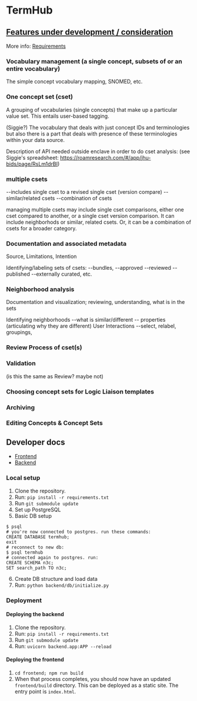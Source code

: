 # TermHub

## [Features under development / consideration](https://docs.google.com/spreadsheets/d/19_eBv0MIBWPcXMTw3JJdcfPoEFhns93F-TKdODW27B8/edit#gid=0)
More info: [Requirements](https://github.com/jhu-bids/TermHub/issues/72)

### Vocabulary management (a single concept, subsets of or an entire vocabulary)
The simple concept vocabulary mapping, SNOMED, etc.

### One concept set (cset)
A grouping of vocabularies (single concepts) that make up a particular value set. This entails user-based tagging. 

(Siggie?) The vocabulary that deals with just concept IDs and terminologies but also there is a part that deals with presence of these terminologies within your data source. 

Description of API needed outside enclave in order to do cset analysis:
(see Siggie's spreadsheet: https://roamresearch.com/#/app/jhu-bids/page/RsLm1drBI)

### multiple csets
--includes single cset to a revised single cset (version compare)
--similar/related csets
--combination of csets

managing multiple csets may include single cset comparisons, either one cset compared to another, or a single cset version comparison. It can include neighborhods or similar, related csets. Or, it can be a combination of csets for a broader category.

### Documentation and associated metadata
Source, Limitations, Intention

Identifying/labeling sets of csets: 
--bundles, 
--approved
--reviewed 
--published 
--externally curated, etc.

### Neighborhood analysis
Documentation and visualization;
reviewing, understanding, what is in the sets

Identifying neighborhoods
--what is similar/different
-- properties (articulating why they are different)
User Interactions
--select, relabel, groupings, 

### Review Process of cset(s)

### Validation
(is this the same as Review? maybe not)

### Choosing concept sets for Logic Liaison templates

### Archiving

### Editing Concepts & Concept Sets

## Developer docs
- [Frontend](./frontend/README.md)  
- [Backend](./backend/README.md)

### Local setup
1. Clone the repository.
2. Run: `pip install -r requirements.txt`
3. Run `git submodule update`
4. Set up PostgreSQL  
5. Basic DB setup
```shell
$ psql
# you're now connected to postgres. run these commands:
CREATE DATABASE termhub;
exit
# reconnect to new db:
$ psql termhub
# connected again to postgres. run:
CREATE SCHEMA n3c;
SET search_path TO n3c;
```
6. Create DB structure and load data
7. Run: `python backend/db/initialize.py`

### Deployment
#### Deploying the backend
1. Clone the repository.
2. Run: `pip install -r requirements.txt`
3. Run `git submodule update`
4. Run: `uvicorn backend.app:APP --reload`

#### Deploying the frontend
1. `cd frontend; npm run build`
2. When that process completes, you should now have an updated `frontend/build` directory. This can be deployed as a static site. The entry point is `index.html`.
